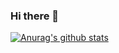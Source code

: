 ### Hi there 👋

[![Anurag's github stats](https://github-readme-stats.vercel.app/api?username=username)](https://github.com/KimJinSungDataScientist/github-readme-stats)

<!--
**KimJinSungDataScientist/kimjinsungdatascientist** is a ✨ _special_ ✨ repository because its `README.md` (this file) appears on your GitHub profile.

Here are some ideas to get you started:

- 🔭 I’m currently working on ...
- 🌱 I’m currently learning ...
- 👯 I’m looking to collaborate on ...
- 🤔 I’m looking for help with ...
- 💬 Ask me about ...
- 📫 How to reach me: ...
- 😄 Pronouns: ...
- ⚡ Fun fact: ...
-->
